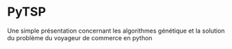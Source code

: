 # PyTSP


Une simple présentation concernant les algorithmes génétique et la solution du problème du voyageur de commerce en python
